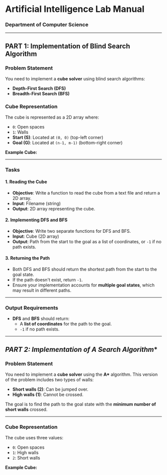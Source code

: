# **Artificial Intelligence Lab Manual**

### **Department of Computer Science**

---

## **PART 1: Implementation of Blind Search Algorithm**

### **Problem Statement**
You need to implement a **cube solver** using blind search algorithms:  
- **Depth-First Search (DFS)**  
- **Breadth-First Search (BFS)**  

### **Cube Representation**
The cube is represented as a 2D array where:  
- `0`: Open spaces  
- `1`: Walls  
- **Start (S)**: Located at `(0, 0)` (top-left corner)  
- **Goal (G)**: Located at `(n-1, m-1)` (bottom-right corner)  

**Example Cube:**


---

### **Tasks**

#### **1. Reading the Cube**
- **Objective**: Write a function to read the cube from a text file and return a 2D array.  
- **Input**: Filename (string)  
- **Output**: 2D array representing the cube.  

#### **2. Implementing DFS and BFS**
- **Objective**: Write two separate functions for DFS and BFS.  
- **Input**: Cube (2D array)  
- **Output**: Path from the start to the goal as a list of coordinates, or `-1` if no path exists.  

#### **3. Returning the Path**
- Both DFS and BFS should return the shortest path from the start to the goal state.  
- If the path doesn't exist, return `-1`.  
- Ensure your implementation accounts for **multiple goal states**, which may result in different paths.

---

### **Output Requirements**
- **DFS** and **BFS** should return:  
  - A **list of coordinates** for the path to the goal.  
  - `-1` if no path exists.

---

## **PART 2: Implementation of A* Search Algorithm**

### **Problem Statement**
You need to implement a **cube solver** using the **A\*** algorithm. This version of the problem includes two types of walls:  
- **Short walls (2)**: Can be jumped over.  
- **High walls (1)**: Cannot be crossed.  

The goal is to find the path to the goal state with the **minimum number of short walls** crossed.

---

### **Cube Representation**
The cube uses three values:  
- `0`: Open spaces  
- `1`: High walls  
- `2`: Short walls  

**Example Cube:**
